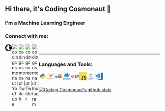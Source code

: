 ## Hi there, it's Coding Cosmonaut 👋

### I'm a Machine Learning Engineer

### Connect with me:

[<img align="left" alt="codingcosmonaut.com" width="22px" src="https://raw.githubusercontent.com/iconic/open-iconic/master/svg/globe.svg" />][website]
[<img align="left" alt="codingcosmonaut | YouTube" width="22px" src="https://cdn.jsdelivr.net/npm/simple-icons@v3/icons/youtube.svg" />][youtube]
[<img align="left" alt="codingcosmonaut | Twitch" width="22px" src="https://cdn.jsdelivr.net/npm/simple-icons@v3/icons/twitch.svg" />][twitch]
[<img align="left" alt="codingcosmonaut | Twitter" width="22px" src="https://cdn.jsdelivr.net/npm/simple-icons@v3/icons/twitter.svg" />][twitter]
[<img align="left" alt="codingcosmonaut | Instagram" width="22px" src="https://cdn.jsdelivr.net/npm/simple-icons@v3/icons/instagram.svg" />][instagram]

<br />

---

### Languages and Tools:

<img align="left" alt="Python" width="26px" src="https://raw.githubusercontent.com/github/explore/80688e429a7d4ef2fca1e82350fe8e3517d3494d/topics/python/python.png" />
<img align="left" alt="TensorFlow" width="26px" src="https://raw.githubusercontent.com/github/explore/80688e429a7d4ef2fca1e82350fe8e3517d3494d/topics/tensorflow/tensorflow.png" />
<img align="left" alt="Scikit-learn" width="26px" src="https://raw.githubusercontent.com/github/explore/80688e429a7d4ef2fca1e82350fe8e3517d3494d/topics/scikit-learn/scikit-learn.png" />
<img align="left" alt="docker" width="26px" src="https://raw.githubusercontent.com/github/explore/e94815998e4e0713912fed477a1f346ec04c3da2/topics/docker/docker.png" />
<img align="left" alt="Git" width="26px" src="https://raw.githubusercontent.com/github/explore/80688e429a7d4ef2fca1e82350fe8e3517d3494d/topics/git/git.png" />
<img align="left" alt="JavaScript" width="26px" src="https://raw.githubusercontent.com/github/explore/80688e429a7d4ef2fca1e82350fe8e3517d3494d/topics/javascript/javascript.png" />
<img align="left" alt="C" width="26px" src="https://raw.githubusercontent.com/github/explore/80688e429a7d4ef2fca1e82350fe8e3517d3494d/topics/c/c.png" />
<img align="left" alt="Visual Studio Code" width="26px" src="https://raw.githubusercontent.com/github/explore/80688e429a7d4ef2fca1e82350fe8e3517d3494d/topics/visual-studio-code/visual-studio-code.png" />
<br />
<br />


[![Coding Cosmonaut's github stats](https://github-readme-stats.vercel.app/api?username=codingcosmonaut&count_private=true&show_icons=true)](https://github.com/codingcosmonaut/github-readme-stats)

[website]: https://codingcosmonaut.com
[youtube]: https://www.youtube.com/channel/UCbKVqRSyFeXrVRlwe5Ll9Ig
[twitch]: https://www.twitch.tv/codingcosmonaut
[twitter]: https://twitter.com/codingcosmonaut
[instagram]: https://instagram.com/codingcosmonaut
